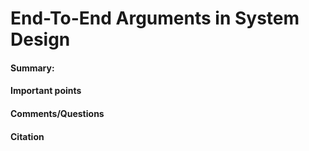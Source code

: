 # End-To-End Arguments in System Design

#### Summary:


#### Important points


#### Comments/Questions


#### Citation
